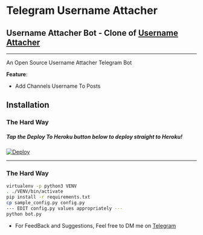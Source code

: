 # Telegram Username Attacher
## Username Attacher Bot - Clone of  [Username Attacher](https://t.me/UsernameAttacherBot)
---

An Open Source Username Attacher Telegram Bot

**Feature**:

- Add Channels Username To Posts

## Installation

### The Hard Way

##### Tap the Deploy To Heroku button below to deploy straight to Heroku!

[![Deploy](https://www.herokucdn.com/deploy/button.svg)](https://www.heroku.com/deploy?template=https://github.com/M4hbod/UsernameAttacher/tree/master)

---

### The Hard Way

```sh
virtualenv -p python3 VENV
. ./VENV/bin/activate
pip install -r requirements.txt
cp sample_config.py config.py
--- EDIT config.py values appropriately ---
python bot.py
```

- For FeedBack and Suggestions, Feel free to DM me on [Telegram](https://t.me/M4hbod)
